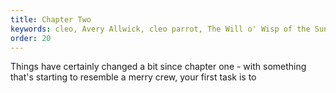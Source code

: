 ```yaml
---
title: Chapter Two
keywords: cleo, Avery Allwick, cleo parrot, The Will o' Wisp of the Sunken Gallery
order: 20
---
```


Things have certainly changed a bit since chapter one - with something that's starting to resemble a merry crew, your first task is to

